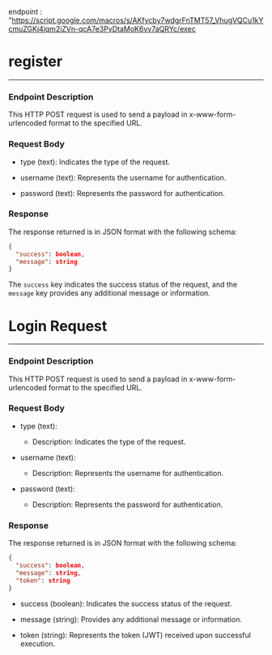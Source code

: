 endpoint : "https://script.google.com/macros/s/AKfycby7wdgrFnTMT57_VhugVQCu1kYcmuZGKj4iqm2iZVn-qcA7e3PyDtaMoK6vv7aQRYc/exec

# register 
-----
### Endpoint Description

This HTTP POST request is used to send a payload in x-www-form-urlencoded format to the specified URL.

### Request Body

- type (text): Indicates the type of the request.
    
- username (text): Represents the username for authentication.
    
- password (text): Represents the password for authentication.
    

### Response

The response returned is in JSON format with the following schema:

``` json
{
  "success": boolean,
  "message": string
}

 ```

The `success` key indicates the success status of the request, and the `message` key provides any additional message or information.

# Login Request
-----
### Endpoint Description

This HTTP POST request is used to send a payload in x-www-form-urlencoded format to the specified URL.

### Request Body

- type (text):
    
    - Description: Indicates the type of the request.
        
- username (text):
    
    - Description: Represents the username for authentication.
        
- password (text):
    
    - Description: Represents the password for authentication.
        

### Response

The response returned is in JSON format with the following schema:

``` json
{
  "success": boolean,
  "message": string,
  "token": string
}

 ```

- success (boolean): Indicates the success status of the request.
    
- message (string): Provides any additional message or information.
    
- token (string): Represents the token (JWT) received upon successful execution.
